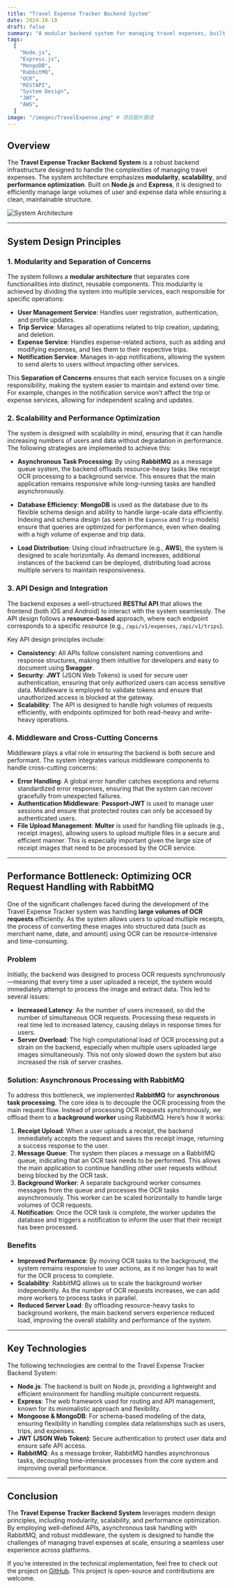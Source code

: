 ```yaml
---
title: "Travel Expense Tracker Backend System"
date: 2024-10-10
draft: false
summary: "A modular backend system for managing travel expenses, built with Node.js and Express, featuring microservices, message queues, and integration with third-party APIs."
tags:
  [
    "Node.js",
    "Express.js",
    "MongoDB",
    "RabbitMQ",
    "OCR",
    "RESTAPI",
    "System Design",
    "JWT",
    "AWS",
  ]
image: "/images/TravelExpense.png" # 项目图片路径
---
```


## Overview

The **Travel Expense Tracker Backend System** is a robust backend infrastructure designed to handle the complexities of managing travel expenses. The system architecture emphasizes **modularity**, **scalability**, and **performance optimization**. Built on **Node.js** and **Express**, it is designed to efficiently manage large volumes of user and expense data while ensuring a clean, maintainable structure.

![System Architecture](/images/Travel-expense-architecture.png)

---

## System Design Principles

### 1. Modularity and Separation of Concerns

The system follows a **modular architecture** that separates core functionalities into distinct, reusable components. This modularity is achieved by dividing the system into multiple services, each responsible for specific operations:

- **User Management Service**: Handles user registration, authentication, and profile updates.
- **Trip Service**: Manages all operations related to trip creation, updating, and deletion.
- **Expense Service**: Handles expense-related actions, such as adding and modifying expenses, and ties them to their respective trips.
- **Notification Service**: Manages in-app notifications, allowing the system to send alerts to users without impacting other services.

This **Separation of Concerns** ensures that each service focuses on a single responsibility, making the system easier to maintain and extend over time. For example, changes in the notification service won’t affect the trip or expense services, allowing for independent scaling and updates.

### 2. Scalability and Performance Optimization

The system is designed with scalability in mind, ensuring that it can handle increasing numbers of users and data without degradation in performance. The following strategies are implemented to achieve this:

- **Asynchronous Task Processing**: By using **RabbitMQ** as a message queue system, the backend offloads resource-heavy tasks like receipt OCR processing to a background service. This ensures that the main application remains responsive while long-running tasks are handled asynchronously.
- **Database Efficiency**: **MongoDB** is used as the database due to its flexible schema design and ability to handle large-scale data efficiently. Indexing and schema design (as seen in the `Expense` and `Trip` models) ensure that queries are optimized for performance, even when dealing with a high volume of expense and trip data.

- **Load Distribution**: Using cloud infrastructure (e.g., **AWS**), the system is designed to scale horizontally. As demand increases, additional instances of the backend can be deployed, distributing load across multiple servers to maintain responsiveness.

### 3. API Design and Integration

The backend exposes a well-structured **RESTful API** that allows the frontend (both iOS and Android) to interact with the system seamlessly. The API design follows a **resource-based** approach, where each endpoint corresponds to a specific resource (e.g., `/api/v1/expenses`, `/api/v1/trips`).

Key API design principles include:

- **Consistency**: All APIs follow consistent naming conventions and response structures, making them intuitive for developers and easy to document using **Swagger**.
- **Security**: **JWT** (JSON Web Tokens) is used for secure user authentication, ensuring that only authorized users can access sensitive data. Middleware is employed to validate tokens and ensure that unauthorized access is blocked at the gateway.
- **Scalability**: The API is designed to handle high volumes of requests efficiently, with endpoints optimized for both read-heavy and write-heavy operations.

### 4. Middleware and Cross-Cutting Concerns

Middleware plays a vital role in ensuring the backend is both secure and performant. The system integrates various middleware components to handle cross-cutting concerns:

- **Error Handling**: A global error handler catches exceptions and returns standardized error responses, ensuring that the system can recover gracefully from unexpected failures.
- **Authentication Middleware**: **Passport-JWT** is used to manage user sessions and ensure that protected routes can only be accessed by authenticated users.
- **File Upload Management**: **Multer** is used for handling file uploads (e.g., receipt images), allowing users to upload multiple files in a secure and efficient manner. This is especially important given the large size of receipt images that need to be processed by the OCR service.

---

## Performance Bottleneck: Optimizing OCR Request Handling with RabbitMQ

One of the significant challenges faced during the development of the Travel Expense Tracker system was handling **large volumes of OCR requests** efficiently. As the system allows users to upload multiple receipts, the process of converting these images into structured data (such as merchant name, date, and amount) using OCR can be resource-intensive and time-consuming.

### Problem

Initially, the backend was designed to process OCR requests synchronously—meaning that every time a user uploaded a receipt, the system would immediately attempt to process the image and extract data. This led to several issues:

- **Increased Latency**: As the number of users increased, so did the number of simultaneous OCR requests. Processing these requests in real time led to increased latency, causing delays in response times for users.
- **Server Overload**: The high computational load of OCR processing put a strain on the backend, especially when multiple users uploaded large images simultaneously. This not only slowed down the system but also increased the risk of server crashes.

### Solution: Asynchronous Processing with RabbitMQ

To address this bottleneck, we implemented **RabbitMQ** for **asynchronous task processing**. The core idea is to decouple the OCR processing from the main request flow. Instead of processing OCR requests synchronously, we offload them to a **background worker** using RabbitMQ. Here’s how it works:

1. **Receipt Upload**: When a user uploads a receipt, the backend immediately accepts the request and saves the receipt image, returning a success response to the user.
2. **Message Queue**: The system then places a message on a RabbitMQ queue, indicating that an OCR task needs to be performed. This allows the main application to continue handling other user requests without being blocked by the OCR task.
3. **Background Worker**: A separate background worker consumes messages from the queue and processes the OCR tasks asynchronously. This worker can be scaled horizontally to handle large volumes of OCR requests.
4. **Notification**: Once the OCR task is complete, the worker updates the database and triggers a notification to inform the user that their receipt has been processed.

### Benefits

- **Improved Performance**: By moving OCR tasks to the background, the system remains responsive to user actions, as it no longer has to wait for the OCR process to complete.
- **Scalability**: RabbitMQ allows us to scale the background worker independently. As the number of OCR requests increases, we can add more workers to process tasks in parallel.
- **Reduced Server Load**: By offloading resource-heavy tasks to background workers, the main backend servers experience reduced load, improving the overall stability and performance of the system.

---

## Key Technologies

The following technologies are central to the Travel Expense Tracker Backend System:

- **Node.js**: The backend is built on Node.js, providing a lightweight and efficient environment for handling multiple concurrent requests.
- **Express**: The web framework used for routing and API management, known for its minimalistic approach and flexibility.
- **Mongoose & MongoDB**: For schema-based modeling of the data, ensuring flexibility in handling complex data relationships such as users, trips, and expenses.
- **JWT (JSON Web Token)**: Secure authentication to protect user data and ensure safe API access.
- **RabbitMQ**: As a message broker, RabbitMQ handles asynchronous tasks, decoupling time-intensive processes from the core system and improving overall performance.

---

## Conclusion

The **Travel Expense Tracker Backend System** leverages modern design principles, including modularity, scalability, and performance optimization. By employing well-defined APIs, asynchronous task handling with RabbitMQ, and robust middleware, the system is designed to handle the challenges of managing travel expenses at scale, ensuring a seamless user experience across platforms.

If you’re interested in the technical implementation, feel free to check out the project on [GitHub](https://github.com/yx-fan/TravelExpenseTrackerServer). This project is open-source and contributions are welcome.
